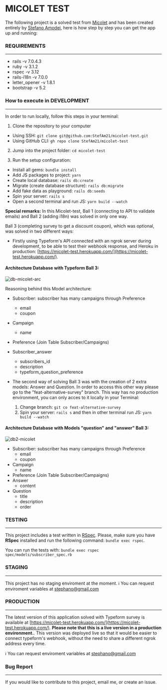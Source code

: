 # MICOLET TEST
The following project is a solved test from [Micolet](https://github.com/ecommerce-ventures/Micolet-Coding-challenge/blob/main/micolet-challenge-en.md) and has been created entirely by [Stefano Amodei](https://www.linkedin.com/in/stefano-amodei/), here is how step by step you can get the app up and running:

### REQUIREMENTS
---

- rails -v 7.0.4.3
- ruby -v 3.1.2
- rspec -v 3.12
- rails-i18n -v 7.0.0
- letter_opener -v 1.8.1
- bootstrap -v 5.2


### How to execute in DEVELOPMENT
---
In order to run locally, follow this steps in your terminal:

1. Clone the repository to your computer
  - Using SSH: `git clone git@github.com:StefAm21/micolet-test.git`
  - Using GitHub CLI: `gh repo clone StefAm21/micolet-test`

2. Jump into the project folder: `cd micolet-test`

3. Run the setup configuration:
  - Install all gems: `bundle install`
  - Add JS packages to project: `yarn`
  - Create local database: `rails db:create`
  - Migrate (create database structure): `rails db:migrate`
  - Add fake data as playground: `rails db:seeds`
  - Spin your server: `rails s`
  - Open a second terminal and run JS: `yarn build --watch`

**Special remarks:**
In this Micolet-test, Ball 1 (connecting to API to validate emails) and Ball 2 (adding i18n) was solved in only one way.

Ball 3 (completing survey to get a discount coupon), which was optional, was solved in two different ways:
- Firstly using Typeform's API connected with an ngrok server during development, to be able to test their webhook response, and Heroku in production: [https://micolet-test.herokuapp.com/](https://micolet-test.herokuapp.com/).

#### Architecture Database with Typeform Ball 3:
![db-micolet-arc](https://github.com/StefAm21/micolet-test/assets/80965786/1d093150-6357-40d5-81d5-4562df9a201f)

Reasoning behind this Model architecture:
- Subscriber: subscriber has many campaigns through Preference
  - email
  - coupon
- Campaign
  - name
- Preference (Join Table Subscriber/Campaigns)
- Subscriber_answer
  - subscribers_id
  - description
  - typeform_question_preference

- The second way of solving Ball 3 was with the creation of 2 extra models: Answer and Question.
In order to access this other way please go to the "feat-alternative-survey" branch. This way has no production environment, you can only acces to it locally in your Terminal:
  1. Change branch: `git co feat-alternative-survey`
  2. Spin your server: `rails s` and then in other terminal run JS: `yarn build --watch`

#### Architecture Database with Models "question" and "answer" Ball 3:
![db2-micolet](https://github.com/StefAm21/micolet-test/assets/80965786/b16064ea-455a-4669-a2bc-30b31f51b823)

- Subscriber: subscriber has many campaigns through Preference
  - email
  - coupon
- Campaign
  - name
- Preference (Join Table Subscriber/Campaigns)
- Answer
  - content
- Question
  - title
  - description
  - order

### TESTING
---
This project includes a test written in [RSpec](https://github.com/rspec/rspec-rails). Please, make sure you have **RSpec** installed and run the following command: `bundle exec rspec`.

You can run the tests with: `bundle exec rspec spec/models/subscriber_spec.rb`

### STAGING
---
This project has no staging enviroment at the moment.
ℹ️ You can request enviroment variables at stephano@gmail.com

### PRODUCTION
---
The latest version of this application solved with Typeform survey is available at [https://micolet-test.herokuapp.com/](https://micolet-test.herokuapp.com/). **Please note that this is a live version in a production environment.**. This version was deployed live so that it would be easier to connect typeform's webhook, without the need to share a different ngrok address every time.

ℹ️ You can request enviroment variables at stephano@gmail.com


### Bug Report
---
If you would like to contribute to this project, email me, or create an issue.

